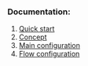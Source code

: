 ### Documentation:

1. [Quick start](start/README.md)
2. [Concept](concept.md)
3. [Main configuration](config/main.md)
4. [Flow configuration](config/flow.md)